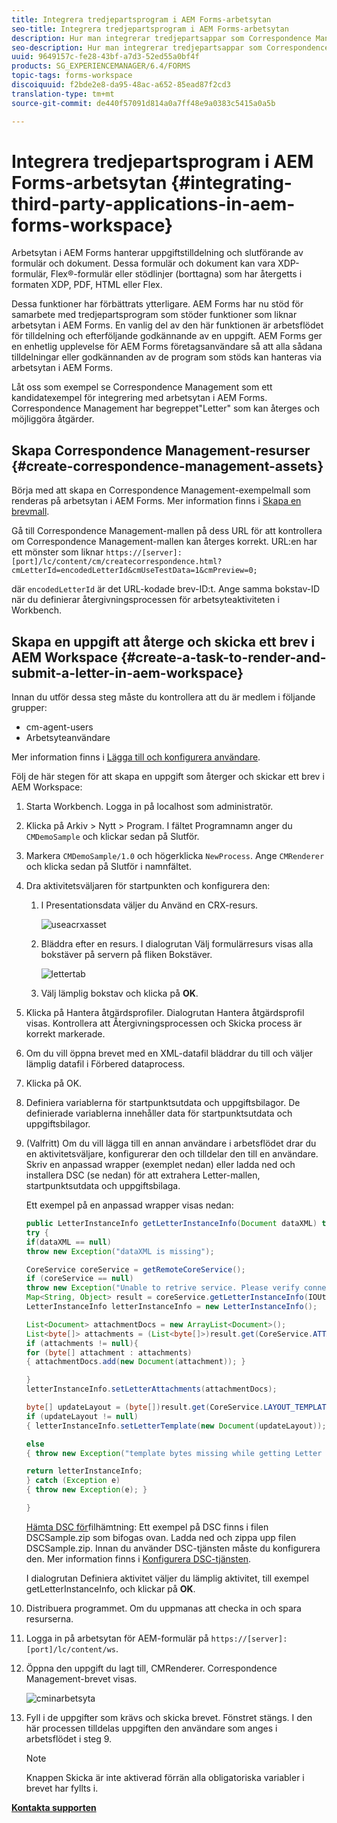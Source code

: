 ```yaml
---
title: Integrera tredjepartsprogram i AEM Forms-arbetsytan
seo-title: Integrera tredjepartsprogram i AEM Forms-arbetsytan
description: Hur man integrerar tredjepartsappar som Correspondence Management på arbetsytan i AEM Forms.
seo-description: Hur man integrerar tredjepartsappar som Correspondence Management på arbetsytan i AEM Forms.
uuid: 9649157c-fe28-43bf-a7d3-52ed55a0bf4f
products: SG_EXPERIENCEMANAGER/6.4/FORMS
topic-tags: forms-workspace
discoiquuid: f2bde2e8-da95-48ac-a652-85ead87f2cd3
translation-type: tm+mt
source-git-commit: de440f57091d814a0a7ff48e9a0383c5415a0a5b

---
```



# Integrera tredjepartsprogram i AEM Forms-arbetsytan {#integrating-third-party-applications-in-aem-forms-workspace}

Arbetsytan i AEM Forms hanterar uppgiftstilldelning och slutförande av formulär och dokument. Dessa formulär och dokument kan vara XDP-formulär, Flex®-formulär eller stödlinjer (borttagna) som har återgetts i formaten XDP, PDF, HTML eller Flex.

Dessa funktioner har förbättrats ytterligare. AEM Forms har nu stöd för samarbete med tredjepartsprogram som stöder funktioner som liknar arbetsytan i AEM Forms. En vanlig del av den här funktionen är arbetsflödet för tilldelning och efterföljande godkännande av en uppgift. AEM Forms ger en enhetlig upplevelse för AEM Forms företagsanvändare så att alla sådana tilldelningar eller godkännanden av de program som stöds kan hanteras via arbetsytan i AEM Forms.

Låt oss som exempel se Correspondence Management som ett kandidatexempel för integrering med arbetsytan i AEM Forms. Correspondence Management har begreppet&quot;Letter&quot; som kan återges och möjliggöra åtgärder.

## Skapa Correspondence Management-resurser {#create-correspondence-management-assets}

Börja med att skapa en Correspondence Management-exempelmall som renderas på arbetsytan i AEM Forms. Mer information finns i [Skapa en brevmall](/help/forms/using/create-letter.md).

Gå till Correspondence Management-mallen på dess URL för att kontrollera om Correspondence Management-mallen kan återges korrekt. URL:en har ett mönster som liknar `https://[server]:[port]/lc/content/cm/createcorrespondence.html?cmLetterId=encodedLetterId&cmUseTestData=1&cmPreview=0;`

där `encodedLetterId` är det URL-kodade brev-ID:t. Ange samma bokstav-ID när du definierar återgivningsprocessen för arbetsyteaktiviteten i Workbench.

## Skapa en uppgift att återge och skicka ett brev i AEM Workspace {#create-a-task-to-render-and-submit-a-letter-in-aem-workspace}

Innan du utför dessa steg måste du kontrollera att du är medlem i följande grupper:

* cm-agent-users
* Arbetsyteanvändare

Mer information finns i [Lägga till och konfigurera användare](/help/forms/using/admin-help/adding-configuring-users.md).

Följ de här stegen för att skapa en uppgift som återger och skickar ett brev i AEM Workspace:

1. Starta Workbench. Logga in på localhost som administratör.
1. Klicka på Arkiv > Nytt > Program. I fältet Programnamn anger du `CMDemoSample` och klickar sedan på Slutför.
1. Markera `CMDemoSample/1.0` och högerklicka `NewProcess`. Ange `CMRenderer` och klicka sedan på Slutför i namnfältet.
1. Dra aktivitetsväljaren för startpunkten och konfigurera den:

   1. I Presentationsdata väljer du Använd en CRX-resurs.

      ![useacrxasset](assets/useacrxasset.png)

   1. Bläddra efter en resurs. I dialogrutan Välj formulärresurs visas alla bokstäver på servern på fliken Bokstäver.

      ![lettertab](assets/lettertab.png)

   1. Välj lämplig bokstav och klicka på **OK**.

1. Klicka på Hantera åtgärdsprofiler. Dialogrutan Hantera åtgärdsprofil visas. Kontrollera att Återgivningsprocessen och Skicka process är korrekt markerade.
1. Om du vill öppna brevet med en XML-datafil bläddrar du till och väljer lämplig datafil i Förbered dataprocess.
1. Klicka på OK.
1. Definiera variablerna för startpunktsutdata och uppgiftsbilagor. De definierade variablerna innehåller data för startpunktsutdata och uppgiftsbilagor.
1. (Valfritt) Om du vill lägga till en annan användare i arbetsflödet drar du en aktivitetsväljare, konfigurerar den och tilldelar den till en användare. Skriv en anpassad wrapper (exemplet nedan) eller ladda ned och installera DSC (se nedan) för att extrahera Letter-mallen, startpunktsutdata och uppgiftsbilaga.

   Ett exempel på en anpassad wrapper visas nedan:

   ```java
   public LetterInstanceInfo getLetterInstanceInfo(Document dataXML) throws Exception {
   try {
   if(dataXML == null)
   throw new Exception("dataXML is missing");
   
   CoreService coreService = getRemoteCoreService();
   if (coreService == null)
   throw new Exception("Unable to retrive service. Please verify connection details.");
   Map<String, Object> result = coreService.getLetterInstanceInfo(IOUtils.toString(dataXML.getInputStream(), "UTF-8"));
   LetterInstanceInfo letterInstanceInfo = new LetterInstanceInfo();
   
   List<Document> attachmentDocs = new ArrayList<Document>();
   List<byte[]> attachments = (List<byte[]>)result.get(CoreService.ATTACHMENT_KEY);
   if (attachments != null){
   for (byte[] attachment : attachments)
   { attachmentDocs.add(new Document(attachment)); }
   
   }
   letterInstanceInfo.setLetterAttachments(attachmentDocs);
   
   byte[] updateLayout = (byte[])result.get(CoreService.LAYOUT_TEMPLATE_KEY);
   if (updateLayout != null)
   { letterInstanceInfo.setLetterTemplate(new Document(updateLayout)); }
   
   else
   { throw new Exception("template bytes missing while getting Letter instance Info."); }
   
   return letterInstanceInfo;
   } catch (Exception e)
   { throw new Exception(e); }
   
   }
   ```

   [Hämta DSC för](assets/dscsample.zip)filhämtning: Ett exempel på DSC finns i filen DSCSample.zip som bifogas ovan. Ladda ned och zippa upp filen DSCSample.zip. Innan du använder DSC-tjänsten måste du konfigurera den. Mer information finns i [Konfigurera DSC-tjänsten](/help/forms/using/add-action-button-in-create-correspondence-ui.md#p-configure-the-dsc-service-p).

   I dialogrutan Definiera aktivitet väljer du lämplig aktivitet, till exempel getLetterInstanceInfo, och klickar på **OK**.

1. Distribuera programmet. Om du uppmanas att checka in och spara resurserna.
1. Logga in på arbetsytan för AEM-formulär på `https://[server]:[port]/lc/content/ws`.
1. Öppna den uppgift du lagt till, CMRenderer. Correspondence Management-brevet visas.

   ![cminarbetsyta](assets/cminworkspace.png)

1. Fyll i de uppgifter som krävs och skicka brevet. Fönstret stängs. I den här processen tilldelas uppgiften den användare som anges i arbetsflödet i steg 9.

   >[!NOTE]
   >
   >Knappen Skicka är inte aktiverad förrän alla obligatoriska variabler i brevet har fyllts i.

**[Kontakta supporten](https://www.adobe.com/account/sign-in.supportportal.html)**
